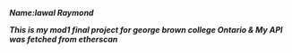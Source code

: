 ***Name:lawal Raymond***

***This is my mod1 final project for george brown college Ontario &
My API was fetched from etherscan***

